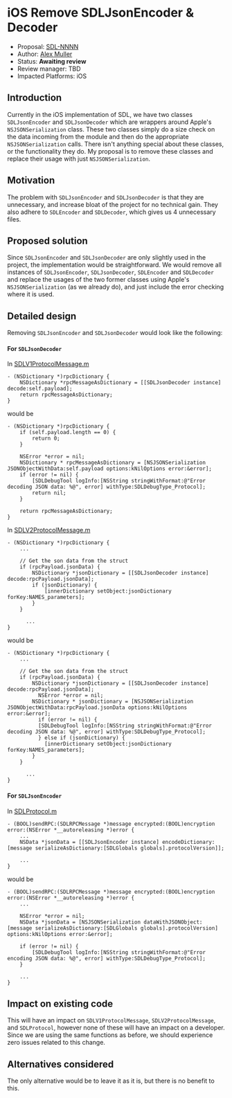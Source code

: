 # iOS Remove SDLJsonEncoder & Decoder
* Proposal: [SDL-NNNN](NNNN-filename.md)
* Author: [Alex Muller](https://github.com/asm09fsu)
* Status: **Awaiting review**
* Review manager: TBD
* Impacted Platforms: iOS

## Introduction

Currently in the iOS implementation of SDL, we have two classes `SDLJsonEncoder` and `SDLJsonDecoder` which are wrappers around Apple's `NSJSONSerialization` class. These two classes simply do a size check on the data incoming from the module and then do the appropriate `NSJSONSerialization` calls. There isn't anything special about these classes, or the functionality they do. My proposal is to remove these classes and replace their usage with just `NSJSONSerialization`.


## Motivation

The problem with `SDLJsonEncoder` and `SDLJsonDecoder` is that they are unnecessary, and increase bloat of the project for no technical gain. They also adhere to `SDLEncoder` and `SDLDecoder`, which gives us 4 unnecessary files. 

## Proposed solution

Since `SDLJsonEncoder` and `SDLJsonDecoder` are only slightly used in the project, the implementation would be straightforward. We would remove all instances of `SDLJsonEncoder`, `SDLJsonDecoder`, `SDLEncoder` and `SDLDecoder` and replace the usages of the two former classes using Apple's `NSJSONSerialization` (as we already do), and just include the error checking where it is used.

## Detailed design

Removing `SDLJsonEncoder` and `SDLJsonDecoder` would look like the following:

#### For `SDLJsonDecoder`

In [SDLV1ProtocolMessage.m](https://github.com/smartdevicelink/sdl_ios/blob/master/SmartDeviceLink/SDLV1ProtocolMessage.m) 
```objc
- (NSDictionary *)rpcDictionary {
    NSDictionary *rpcMessageAsDictionary = [[SDLJsonDecoder instance] decode:self.payload];
    return rpcMessageAsDictionary;
}
```
would be
```objc
- (NSDictionary *)rpcDictionary {
	if (self.payload.length == 0) {
		return 0;
	}

    NSError *error = nil;
    NSDictionary * rpcMessageAsDictionary = [NSJSONSerialization JSONObjectWithData:self.payload options:kNilOptions error:&error];
    if (error != nil) {
        [SDLDebugTool logInfo:[NSString stringWithFormat:@"Error decoding JSON data: %@", error] withType:SDLDebugType_Protocol];
        return nil;
    }

    return rpcMessageAsDictionary;
}
```

In [SDLV2ProtocolMessage.m](https://github.com/smartdevicelink/sdl_ios/blob/master/SmartDeviceLink/SDLV2ProtocolMessage.m) 
```objc
- (NSDictionary *)rpcDictionary {
    ...

    // Get the son data from the struct
    if (rpcPayload.jsonData) {
        NSDictionary *jsonDictionary = [[SDLJsonDecoder instance] decode:rpcPayload.jsonData];
        if (jsonDictionary) {
            [innerDictionary setObject:jsonDictionary forKey:NAMES_parameters];
        }
    }

	  ...
}
```
would be 
```objc
- (NSDictionary *)rpcDictionary {
    ...

    // Get the son data from the struct
    if (rpcPayload.jsonData) {
        NSDictionary *jsonDictionary = [[SDLJsonDecoder instance] decode:rpcPayload.jsonData];
		  NSError *error = nil;
        NSDictionary * jsonDictionary = [NSJSONSerialization JSONObjectWithData:rpcPayload.jsonData options:kNilOptions error:&error];
    	  if (error != nil) {
       	  [SDLDebugTool logInfo:[NSString stringWithFormat:@"Error decoding JSON data: %@", error] withType:SDLDebugType_Protocol];
    	  } else if (jsonDictionary) {
            [innerDictionary setObject:jsonDictionary forKey:NAMES_parameters];
        }
    }

	  ...
}
```

#### For `SDLJsonEncoder`
In [SDLProtocol.m](https://github.com/smartdevicelink/sdl_ios/blob/master/SmartDeviceLink/SDLProtocol.m) 
```objc
- (BOOL)sendRPC:(SDLRPCMessage *)message encrypted:(BOOL)encryption error:(NSError *__autoreleasing *)error {
	...
    NSData *jsonData = [[SDLJsonEncoder instance] encodeDictionary:[message serializeAsDictionary:[SDLGlobals globals].protocolVersion]];

	...
}
```
would be
```objc
- (BOOL)sendRPC:(SDLRPCMessage *)message encrypted:(BOOL)encryption error:(NSError *__autoreleasing *)error {
	...

    NSError *error = nil;
    NSData *jsonData = [NSJSONSerialization dataWithJSONObject:[message serializeAsDictionary:[SDLGlobals globals].protocolVersion] options:kNilOptions error:&error];

    if (error != nil) {
        [SDLDebugTool logInfo:[NSString stringWithFormat:@"Error encoding JSON data: %@", error] withType:SDLDebugType_Protocol];
    }

	...
}
```


## Impact on existing code

This will have an impact on `SDLV1ProtocolMessage`, `SDLV2ProtocolMessage`, and `SDLProtocol`, however none of these will have an impact on a developer. Since we are using the same functions as before, we should experience zero issues related to this change.

## Alternatives considered

The only alternative would be to leave it as it is, but there is no benefit to this.
